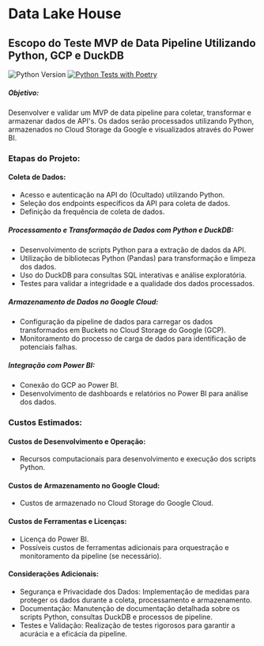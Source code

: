 # Data Lake House

## Escopo do Teste MVP de Data Pipeline Utilizando Python, GCP e DuckDB
![Python Version](https://img.shields.io/badge/Python-3.11.6-blue)
[![Python Tests with Poetry](https://github.com/marcelopborges/datalakehouse_lowcost/actions/workflows/python-app.yml/badge.svg?branch=main)](https://github.com/marcelopborges/datalakehouse_lowcost/actions/workflows/python-app.yml)

##### Objetivo:

Desenvolver e validar um MVP de data pipeline para coletar, transformar e armazenar dados de API's. Os dados serão
processados utilizando Python, armazenados no Cloud Storage da Google e visualizados através do Power BI.

### Etapas do Projeto:

#### Coleta de Dados:

* Acesso e autenticação na API do (Ocultado) utilizando Python.
* Seleção dos endpoints específicos da API para coleta de dados.
* Definição da frequência de coleta de dados.

##### Processamento e Transformação de Dados com Python e DuckDB:

* Desenvolvimento de scripts Python para a extração de dados da API.
* Utilização de bibliotecas Python (Pandas) para transformação e limpeza dos dados.
* Uso do DuckDB para consultas SQL interativas e análise exploratória.
* Testes para validar a integridade e a qualidade dos dados processados.

##### Armazenamento de Dados no Google Cloud:

* Configuração da pipeline de dados para carregar os dados transformados em Buckets no Cloud Storage do Google (GCP).
* Monitoramento do processo de carga de dados para identificação de potenciais falhas.

##### Integração com Power BI:

* Conexão do GCP ao Power BI.
* Desenvolvimento de dashboards e relatórios no Power BI para análise dos dados.

### Custos Estimados:

#### Custos de Desenvolvimento e Operação:

* Recursos computacionais para desenvolvimento e execução dos scripts Python.

#### Custos de Armazenamento no Google Cloud:

* Custos de armazenado no Cloud Storage do Google Cloud.

#### Custos de Ferramentas e Licenças:

* Licença do Power BI.
* Possíveis custos de ferramentas adicionais para orquestração e monitoramento da pipeline (se necessário).

#### Considerações Adicionais:

* Segurança e Privacidade dos Dados: Implementação de medidas para proteger os dados durante a coleta, processamento e armazenamento.
* Documentação: Manutenção de documentação detalhada sobre os scripts Python, consultas DuckDB e processos de pipeline.
* Testes e Validação: Realização de testes rigorosos para garantir a acurácia e a eficácia da pipeline.

